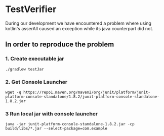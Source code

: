 # TestVerifier

During our development we have encountered a problem where using kotlin's asserAll caused an exception while its java counterpart did not.

## In order to reproduce the problem

### 1. Create executable jar

```./gradlew testJar```

### 2. Get Console Launcher

```wget -q https://repo1.maven.org/maven2/org/junit/platform/junit-platform-console-standalone/1.8.2/junit-platform-console-standalone-1.8.2.jar```

### 3 Run local jar with console launcher

```java -jar junit-platform-console-standalone-1.8.2.jar -cp build/libs/*.jar --select-package=com.example```
